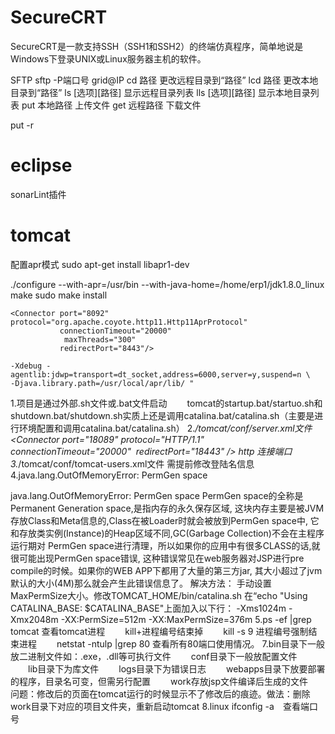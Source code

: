 # SecureCRT
SecureCRT是一款支持SSH（SSH1和SSH2）的终端仿真程序，简单地说是Windows下登录UNIX或Linux服务器主机的软件。

SFTP
sftp -P端口号   grid@IP 
cd 路径                        更改远程目录到“路径” 
lcd 路径                       更改本地目录到“路径” 
ls [选项][路径]               显示远程目录列表 
lls [选项][路径]              显示本地目录列表 
put 本地路径                   上传文件 
get 远程路径                   下载文件 

put -r

# eclipse

sonarLint插件

# tomcat 
配置apr模式
sudo apt-get install libapr1-dev

./configure --with-apr=/usr/bin --with-java-home=/home/erp1/jdk1.8.0_linux
make
sudo make install

    <Connector port="8092" protocol="org.apache.coyote.http11.Http11AprProtocol"
               connectionTimeout="20000"
                maxThreads="300"
               redirectPort="8443"/>
    
    -Xdebug -agentlib:jdwp=transport=dt_socket,address=6000,server=y,suspend=n \
    -Djava.library.path=/usr/local/apr/lib/ "

1.项目是通过外部.sh文件或.bat文件启动
　　tomcat的startup.bat/startuo.sh和shutdown.bat/shutdown.sh实质上还是调用catalina.bat/catalina.sh（主要是进行环境配置和调用catalina.bat/catalina.sh）
2.*/tomcat/conf/server.xml文件
​	 <Connector port="18089" protocol="HTTP/1.1" 
​               connectionTimeout="20000" 
​               redirectPort="18443" />
http 连接端口
3.*/tomcat/conf/tomcat-users.xml文件
​	需提前修改登陆名信息
​	<tomcat-users>
​		<user username="tomcat" password="tomcat" roles="manager-gui"/>
​	</tomcat-users>
4.java.lang.OutOfMemoryError: PermGen space

java.lang.OutOfMemoryError: PermGen space PermGen space的全称是Permanent Generation space,是指内存的永久保存区域, 这块内存主要是被JVM存放Class和Meta信息的,Class在被Loader时就会被放到PermGen space中, 它和存放类实例(Instance)的Heap区域不同,GC(Garbage Collection)不会在主程序运行期对 PermGen space进行清理，所以如果你的应用中有很多CLASS的话,就很可能出现PermGen space错误, 这种错误常见在web服务器对JSP进行pre compile的时候。如果你的WEB APP下都用了大量的第三方jar, 其大小超过了jvm默认的大小(4M)那么就会产生此错误信息了。
 解决方法： 手动设置MaxPermSize大小。修改TOMCAT_HOME/bin/catalina.sh 在“echo "Using CATALINA_BASE: $CATALINA_BASE"上面加入以下行： -Xms1024m  -Xmx2048m -XX:PermSize=512m -XX:MaxPermSize=376m
5.ps -ef |grep tomcat	查看tomcat进程
　　kill+进程编号结束掉
　　kill -s 9 进程编号强制结束进程
　　netstat -ntulp |grep 80   查看所有80端口使用情况。
7.bin目录下一般放二进制文件如：.exe，.dll等可执行文件
　　conf目录下一般放配置文件
　　lib目录下为库文件
　　logs目录下为错误日志
　　webapps目录下放要部署的程序，目录名可变，但需另行配置
　　work存放jsp文件编译后生成的文件　　问题：修改后的页面在tomcat运行的时候显示不了修改后的痕迹。做法：删除work目录下对应的项目文件夹，重新启动tomcat
8.linux ifconfig -a　查看端口号